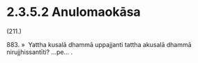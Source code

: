 

# 2.3.5.2 Anulomaokāsa





(211.)

883\. »  Yattha kusalā dhammā uppajjanti tattha akusalā dhammā nirujjhissantīti? …pe… .



